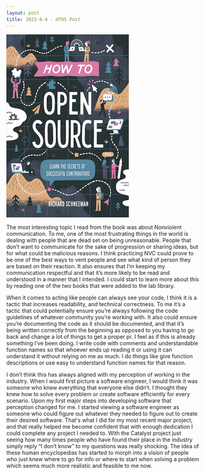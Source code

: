 ```yaml
---
layout: post
title: 2023-8-4 - HTOS Post
---
```


<img src="/images/HTOS.png"/>

The most interesting topic I read from the book was about Nonviolent communication. To me, one of the most frustrating things in the world is dealing with people that are dead set on being unreasonable. People that don’t want to communicate for the sake of progression or sharing ideas, but for what could be malicious reasons. I think practicing NVC could prove to be one of the best ways to vent people and see what kind of person they are based on their reaction. It also ensures that I’m keeping my communication respectful and that it’s more likely to be read and understood in a manner that I intended. I could start to learn more about this by reading one of the two books that were added to the lab library. 

When it comes to acting like people can always see your code, I think it is a tactic that increases readability, and technical correctness. To me it’s a tactic that could potentially ensure you’re always following the code guidelines of whatever community you’re working with. It also could ensure you’re documenting the code as it should be documented, and that it’s being written correctly from the beginning as opposed to you having to go back and change a lot of things to get a proper pr. I feel as if this is already something I’ve been doing. I write code with comments and understandable function names so that whoever ends up reading it or using it can understand it without relying on me as much. I do things like give function descriptions or use easy to understand function names for that reason.

I don’t think this has always aligned with my perception of working in the industry. When I would first picture a software engineer, I would think it was someone who knew everything that everyone else didn’t. I thought they knew how to solve every problem or create software efficiently for every scenario. Upon my first major steps into developing software that perception changed for me. I started viewing a software engineer as someone who could figure out whatever they needed to figure out to create their desired software. That's what I did for my most recent major project, and that really helped me become confident that with enough dedication I could complete any project I needed to. With the Catalyst project just seeing how many times people who have found their place in the industry simply reply “I don’t know” to my questions was really shocking. The idea of these human encyclopedias has started to morph into a vision of people who just knew where to go for info or where to start when solving a problem which seems much more realistic and feasible to me now.
